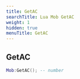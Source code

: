 ```yaml
---
title: GetAC
searchTitle: Lua Mob GetAC
weight: 1
hidden: true
menuTitle: GetAC
---
```

## GetAC
```lua
Mob:GetAC(); -- number
```